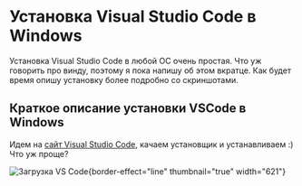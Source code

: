 # Установка Visual Studio Code в Windows
Установка Visual Studio Code в любой ОС очень простая. Что уж говорить про винду, поэтому я пока напишу об этом вкратце.
Как будет время опишу установку более подробно со скриншотами.

## Краткое описание установки VSCode в Windows
Идем на [сайт Visual Studio Code](https://code.visualstudio.com/), качаем установщик и устанавливаем :) Что уж проще? 

![Загрузка VS Code](VSCode01.png){border-effect="line" thumbnail="true" width="621"}
